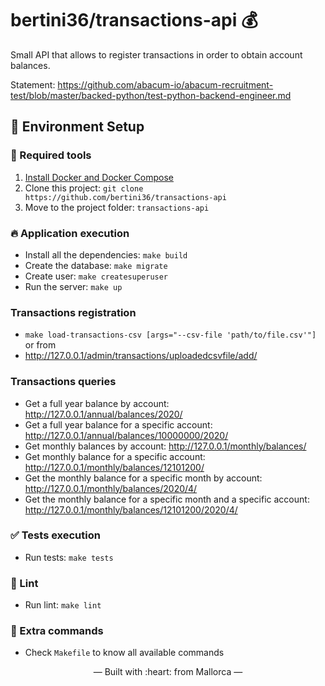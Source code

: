 # bertini36/transactions-api 💰
Small API that allows to register transactions in order to obtain account
balances.

Statement: https://github.com/abacum-io/abacum-recruitment-test/blob/master/backed-python/test-python-backend-engineer.md

## 🚀 Environment Setup

### 🐳 Required tools

1. [Install Docker and Docker Compose](https://www.docker.com/get-started)
2. Clone this project: `git clone https://github.com/bertini36/transactions-api`
3. Move to the project folder: `transactions-api`

### 🔥 Application execution

* Install all the dependencies: `make build`
* Create the database: `make migrate`
* Create user: `make createsuperuser`
* Run the server: `make up`

### Transactions registration

* `make load-transactions-csv [args="--csv-file 'path/to/file.csv'"]`
or from
* http://127.0.0.1/admin/transactions/uploadedcsvfile/add/

### Transactions queries

* Get a full year balance by account: http://127.0.0.1/annual/balances/2020/
* Get a full year balance for a specific account: http://127.0.0.1/annual/balances/10000000/2020/
* Get monthly balances by account: http://127.0.0.1/monthly/balances/
* Get monthly balance for a specific account: http://127.0.0.1/monthly/balances/12101200/
* Get the monthly balance for a specific month by account: http://127.0.0.1/monthly/balances/2020/4/
* Get the monthly balance for a specific month and a specific account: http://127.0.0.1/monthly/balances/12101200/2020/4/

### ✅ Tests execution

- Run tests: `make tests`

### 🔦 Lint

- Run lint: `make lint`

### 🤔 Extra commands 

- Check `Makefile` to know all available commands 

<p align="center">&mdash; Built with :heart: from Mallorca &mdash;</p>
